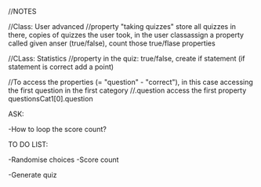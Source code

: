 //NOTES



//Class: User advanced
//property "taking quizzes" store all quizzes in there, copies of quizzes the user took, in the user classassign a property called given anser (true/false), count those true/flase properties


//CLass: Statistics
//property in the quiz: true/false, create if statement (if statement is correct add a point)





//To access the properties (= "question" - "correct"), in this case accessing the first question in the first category
//.question access the first property
questionsCat1[0].question




ASK:

-How to loop the score count?

TO DO LIST:

-Randomise choices
-Score count


-Generate quiz